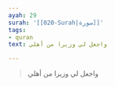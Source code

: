 ```yaml
---
ayah: 29
surah: '[[020-Surah|سورة]]'
tags:
- quran
text: واجعل لي وزيرا من أهلي

---
```

> واجعل لي وزيرا من أهلي
